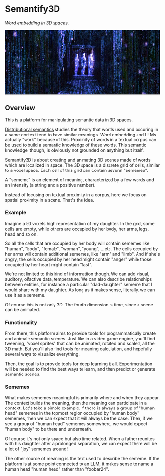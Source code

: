 # Semantify3D

_Word embedding in 3D spaces._

![blue matrix](https://raw.githubusercontent.com/botbreeder/Semantify3D/main/bm.jpg)

## Overview

This is a platform for manipulating semantic data in 3D spaces.

[Distributional semantics](https://en.wikipedia.org/wiki/Distributional_semantics) studies the theory that words used and occuring in a same context tend to have similar meanings. Word embedding and LLMs actually "work" because of this. Proximity of words in a textual corpus can be used to build a semantic knowledge of these words. This semantic knowledge, though, is obviously not grounded on anything but itself.

Semantify3D is about creating and animating 3D scenes made of words which are localized in space. The 3D space is a discrete grid of cells, similar to a voxel space. Each cell of this grid can contain several "sememes".

A "sememe" is an element of meaning, characterized by a few words and an intensity (a string and a positive number).

Instead of focusing on textual proximity in a corpus, here we focus on spatial proximity in a scene. That's the idea.

### Example

Imagine a 50 voxels high representation of my daughter. In the grid, some cells are empty, while others are occupied by her body, her arms, legs, head and so on.

So all the cells that are occupied by her body will contain sememes like "human", "body", "female", "woman", "young", ...etc. The cells occupied by her arms will contain additional sememes, like "arm" and "limb". And if she's angry, the cells occupied by her head might contain "anger" while those occupied by her heart might contain "fast". 

We're not limited to this kind of informatiion though. We can add visual, auditory, olfactive data, temperature. We can also describe relationships between entities, for instance a particular "dad-daughter" sememe that I would share with my daughter. As long as it makes sense, literally, we can use it as a sememe.

Of course this is not only 3D. The fourth dimension is time, since a scene can be animated.

### Functionality

From there, this platform aims to provide tools for programmatically create and animate semantic scenes. Just like in a video game engine, you'll find tweening, "voxel sprites" that can be animated, rotated and scaled, all the 3D math. But you'll also find tools for meaning calculation, and hopefully several ways to visualize everything.

Then, the goal is to provide tools for deep learning it all. Experimentation will be needed to find the best ways to learn, and then predict or generate semantic scenes.

### Sememes

What makes sememes meaningful is primarily where and when they appear. The context builds the meaning, then the meaning can participate in a context. Let's take a simple example. If there is always a group of "human head" sememes in the topmost region occupied by "human body" sememes, then we can expect that it will always be the case. Then, if we see a group of "human head" sememes somewhere, we would expect "human body" to be there and underneath.

Of course it's not only space but also time related. When a father reunites with his daughter after a prolonged separation, we can expect there will be a lot of "joy" sememes around!

The other source of meaning is the text used to describe the sememe. If the platform is at some point connected to an LLM, it makes sense to name a human head "human head" rather than "foobar24".







